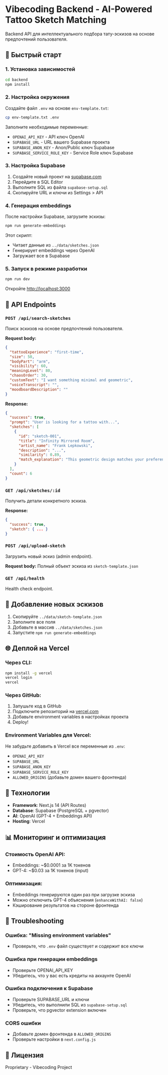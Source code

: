 # Vibecoding Backend - AI-Powered Tattoo Sketch Matching

Backend API для интеллектуального подбора тату-эскизов на основе предпочтений пользователя.

## 🚀 Быстрый старт

### 1. Установка зависимостей

```bash
cd backend
npm install
```

### 2. Настройка окружения

Создайте файл `.env` на основе `env-template.txt`:

```bash
cp env-template.txt .env
```

Заполните необходимые переменные:
- `OPENAI_API_KEY` - API ключ OpenAI
- `SUPABASE_URL` - URL вашего Supabase проекта
- `SUPABASE_ANON_KEY` - Anon/Public ключ Supabase
- `SUPABASE_SERVICE_ROLE_KEY` - Service Role ключ Supabase

### 3. Настройка Supabase

1. Создайте новый проект на [supabase.com](https://supabase.com)
2. Перейдите в SQL Editor
3. Выполните SQL из файла `supabase-setup.sql`
4. Скопируйте URL и ключи из Settings > API

### 4. Генерация embeddings

После настройки Supabase, загрузите эскизы:

```bash
npm run generate-embeddings
```

Этот скрипт:
- Читает данные из `../data/sketches.json`
- Генерирует embeddings через OpenAI
- Загружает все в Supabase

### 5. Запуск в режиме разработки

```bash
npm run dev
```

Откройте [http://localhost:3000](http://localhost:3000)

## 📡 API Endpoints

### `POST /api/search-sketches`

Поиск эскизов на основе предпочтений пользователя.

**Request body:**
```json
{
  "tattooExperience": "first-time",
  "size": 50,
  "bodyPart": "arm",
  "visibility": 60,
  "meaningLevel": 80,
  "chaosOrder": 30,
  "customText": "I want something minimal and geometric",
  "voiceTranscript": "",
  "moodboardDescription": ""
}
```

**Response:**
```json
{
  "success": true,
  "prompt": "User is looking for a tattoo with...",
  "sketches": [
    {
      "id": "sketch-001",
      "title": "Infinity Mirrored Room",
      "artist_name": "Frank Lepkowski",
      "description": "...",
      "similarity": 0.89,
      "match_explanation": "This geometric design matches your preference..."
    }
  ],
  "count": 6
}
```

### `GET /api/sketches/:id`

Получить детали конкретного эскиза.

**Response:**
```json
{
  "success": true,
  "sketch": { ... }
}
```

### `POST /api/upload-sketch`

Загрузить новый эскиз (admin endpoint).

**Request body:** Полный объект эскиза из `sketch-template.json`

### `GET /api/health`

Health check endpoint.

## 🎨 Добавление новых эскизов

1. Скопируйте `../data/sketch-template.json`
2. Заполните все поля
3. Добавьте в массив `../data/sketches.json`
4. Запустите `npm run generate-embeddings`

## 🌐 Деплой на Vercel

### Через CLI:

```bash
npm install -g vercel
vercel login
vercel
```

### Через GitHub:

1. Запушьте код в GitHub
2. Подключите репозиторий на [vercel.com](https://vercel.com)
3. Добавьте environment variables в настройках проекта
4. Deploy!

### Environment Variables для Vercel:

Не забудьте добавить в Vercel все переменные из `.env`:
- `OPENAI_API_KEY`
- `SUPABASE_URL`
- `SUPABASE_ANON_KEY`
- `SUPABASE_SERVICE_ROLE_KEY`
- `ALLOWED_ORIGINS` (добавьте домен вашего фронтенда)

## 🔧 Технологии

- **Framework**: Next.js 14 (API Routes)
- **Database**: Supabase (PostgreSQL + pgvector)
- **AI**: OpenAI (GPT-4 + Embeddings API)
- **Hosting**: Vercel

## 📊 Мониторинг и оптимизация

### Стоимость OpenAI API:
- Embeddings: ~$0.0001 за 1K токенов
- GPT-4: ~$0.03 за 1K токенов (input)

### Оптимизация:
- Embeddings генерируются один раз при загрузке эскиза
- Можно отключить GPT-4 объяснения (`enhanceWithAI: false`)
- Кэширование результатов на стороне фронтенда

## 🐛 Troubleshooting

### Ошибка: "Missing environment variables"
- Проверьте, что `.env` файл существует и содержит все ключи

### Ошибка при генерации embeddings
- Проверьте OPENAI_API_KEY
- Убедитесь, что у вас есть кредиты на аккаунте OpenAI

### Ошибка подключения к Supabase
- Проверьте SUPABASE_URL и ключи
- Убедитесь, что выполнили SQL из `supabase-setup.sql`
- Проверьте, что pgvector extension включен

### CORS ошибки
- Добавьте домен фронтенда в `ALLOWED_ORIGINS`
- Проверьте настройки в `next.config.js`

## 📝 Лицензия

Proprietary - Vibecoding Project

